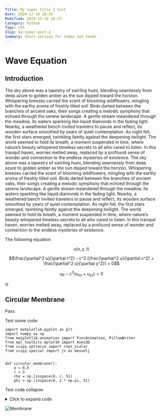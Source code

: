 ```yaml
---
Title: My super title 2 test
Date: 2024-12-10 10:20
Modified: 2024-12-10 10:27
Category: Python
Tags: sth
Slug: my-super-post-2
Summary: Short version for index and feeds
---
```


# Wave Equation

## Introduction

The sky above was a tapestry of swirling hues, blending seamlessly from deep azure to golden amber as the sun dipped toward the horizon. Whispering breezes carried the scent of blooming wildflowers, mingling with the earthy aroma of freshly tilled soil. Birds darted between the branches of ancient oaks, their songs creating a melodic symphony that echoed through the serene landscape. A gentle stream meandered through the meadow, its waters sparkling like liquid diamonds in the fading light. Nearby, a weathered bench invited travelers to pause and reflect, its wooden surface smoothed by years of quiet contemplation. As night fell, the first stars emerged, twinkling faintly against the deepening twilight. The world seemed to hold its breath, a moment suspended in time, where nature’s beauty whispered timeless secrets to all who cared to listen. In this tranquil haven, worries melted away, replaced by a profound sense of wonder and connection to the endless mysteries of existence. The sky above was a tapestry of swirling hues, blending seamlessly from deep azure to golden amber as the sun dipped toward the horizon. Whispering breezes carried the scent of blooming wildflowers, mingling with the earthy aroma of freshly tilled soil. Birds darted between the branches of ancient oaks, their songs creating a melodic symphony that echoed through the serene landscape. A gentle stream meandered through the meadow, its waters sparkling like liquid diamonds in the fading light. Nearby, a weathered bench invited travelers to pause and reflect, its wooden surface smoothed by years of quiet contemplation. As night fell, the first stars emerged, twinkling faintly against the deepening twilight. The world seemed to hold its breath, a moment suspended in time, where nature’s beauty whispered timeless secrets to all who cared to listen. In this tranquil haven, worries melted away, replaced by a profound sense of wonder and connection to the endless mysteries of existence.

The following equation

$$u(x, y, t)$$

$$\frac{\partial^2 u}{\partial t^2} - c^2 (\frac{\partial^2 u}{\partial x^2} + \frac{\partial^2 u}{\partial y^2}) = 0$$

$$u_{tt} - c^2 (u_{xx} + u_{yy}) = 0$$

is

## Circular Membrane

Pass

Test some code:

```{python}
import matplotlib.pyplot as plt
import numpy as np
from matplotlib.animation import FuncAnimation, PillowWriter
from mpl_toolkits.mplot3d import Axes3D
from scipy.optimize import root_scalar
from scipy.special import jv as besselj


def circular_membrane():
    a = 0.5
    r = 3
    rho = np.linspace(0, r, 51)
    phi = np.linspace(0, 2 * np.pi, 51)
```

Test code collapse:

<details>
<summary>Click to expand code</summary>

```{python}
import matplotlib.pyplot as plt
import numpy as np
from matplotlib.animation import FuncAnimation, PillowWriter
from mpl_toolkits.mplot3d import Axes3D
from scipy.optimize import root_scalar
from scipy.special import jv as besselj


def circular_membrane():
    a = 0.5
    r = 3
    rho = np.linspace(0, r, 51)
    phi = np.linspace(0, 2 * np.pi, 51)

    tmax = 30
    t = np.linspace(0, tmax, 100)
    N = 40

    # Find the first 40 positive zeros of the Bessel function J0
    mju = []
    for n in range(1, N + 1):
        zero = root_scalar(
            lambda x: besselj(0, x), bracket=[(n - 1) * np.pi, n * np.pi]
        )
        mju.append(zero.root)
    mju = np.array(mju)

    # Define the initial position function
    def tau(rho):
        return rho**2 * np.sin(np.pi * rho) ** 3

    # Solution function
    def solution(R, t):
        y = np.zeros_like(R)
        for m in range(N):
            s = tau(R[0, :]) * R[0, :] * besselj(0, mju[m] * R[0, :] / r)
            A0m = 4 * np.trapz(s, R[0, :]) / ((r**2) * (besselj(1, mju[m]) ** 2))
            y += A0m * np.cos(a * mju[m] * t / r) * besselj(0, mju[m] * R / r)
        return y

    # Create a grid of points
    R, p = np.meshgrid(rho, phi)
    X = R * np.cos(p)
    Y = R * np.sin(p)

    # Set up the figure and axis for animation
    fig = plt.figure()
    ax = fig.add_subplot(111, projection="3d")
    ax.set_xlim(-r, r)
    ax.set_ylim(-r, r)
    ax.set_zlim(-30, 30)
    ax.set_title("Circular membrane")
    ax.set_xlabel("x")
    ax.set_ylabel("y")
    ax.set_zlabel("u(x,y,t)")

    # Update function for FuncAnimation
    def update(frame):
        ax.clear()
        Z = solution(R, frame)
        # ax.plot_surface(X, Y, Z, cmap="viridis")
        ax.plot_surface(X, Y, Z, cmap="viridis", vmin=-30, vmax=30)
        ax.set_xlim(-r, r)
        ax.set_ylim(-r, r)
        ax.set_zlim(-30, 30)
        ax.set_title("Circular membrane")
        ax.set_xlabel("x")
        ax.set_ylabel("y")
        ax.set_zlabel("u(x,y,t)")

    # Create the animation
    anim = FuncAnimation(fig, update, frames=t, interval=50)

    # Save the animation in GIF format:
    anim.save("circular_membrane_animation.gif", writer="imagemagick", fps=20)

    plt.show()
```
</details>

![Membrane](/images/circular_membrane_animation.gif)
